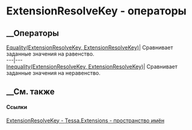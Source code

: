 # ExtensionResolveKey - операторы
##  __Операторы
[Equality(ExtensionResolveKey,
ExtensionResolveKey)](M_Tessa_Extensions_ExtensionResolveKey_op_Equality.htm)|
Сравнивает заданные значения на равенство.  
---|---  
[Inequality(ExtensionResolveKey,
ExtensionResolveKey)](M_Tessa_Extensions_ExtensionResolveKey_op_Inequality.htm)|
Сравнивает заданные значения на неравенство.  
##  __См. также
#### Ссылки
[ExtensionResolveKey - ](T_Tessa_Extensions_ExtensionResolveKey.htm)
[Tessa.Extensions - пространство имён](N_Tessa_Extensions.htm)
